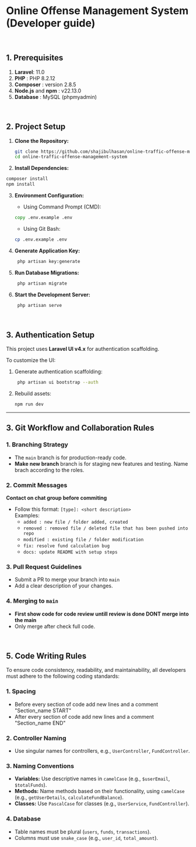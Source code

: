 # Online Offense Management System (Developer guide)

&nbsp;

## **1. Prerequisites**

1. **Laravel**: 11.0
2. **PHP** : PHP 8.2.12
3. **Composer** : version 2.8.5
4. **Node.js** and **npm** : v22.13.0
5. **Database** : MySQL (phpmyadmin)

&nbsp;

## **2. Project Setup**

1. **Clone the Repository:**

    ```bash
    git clone https://github.com/shajibulhasan/online-traffic-offense-management-system.git
    cd online-traffic-offense-management-system
    ```

2. **Install Dependencies:**


```bash
composer install
npm install
```

3. **Environment Configuration:**

    - Using Command Prompt (CMD):

    ```cmd
    copy .env.example .env
    ```

    - Using Git Bash:

    ```bash
    cp .env.example .env
    ```

4. **Generate Application Key:**

    ```bash
     php artisan key:generate
    ```

5. **Run Database Migrations:**

    ```bash
     php artisan migrate
    ```

6. **Start the Development Server:**

    ```bash
     php artisan serve
    ```

&nbsp;

## **3. Authentication Setup**

This project uses **Laravel UI v4.x** for authentication scaffolding.

To customize the UI:

1. Generate authentication scaffolding:

    ```bash
     php artisan ui bootstrap --auth
    ```

2. Rebuild assets:

    ```bash
    npm run dev
    ```

---

## **3. Git Workflow and Collaboration Rules**

### 1. Branching Strategy

-   The `main` branch is for production-ready code.
-   **Make new branch** branch is for staging new features and testing. Name brach according to the roles.

### 2. Commit Messages

**Contact on chat group before commiting**

-   Follow this format:
    `[type]: <short description>`  
    Examples:
    -   `added : new file / folder added, created`
    -   `removed : removed file / deleted file that has been pushed into repo`
    -   `modified : existing file / folder modification`
    -   `fix: resolve fund calculation bug`
    -   `docs: update README with setup steps`

### 3. Pull Request Guidelines

-   Submit a PR to merge your branch into `main`
-   Add a clear description of your changes.

### 4. Merging to `main`

-   **First show code for code review untill review is done DONT merge into the main**
-   Only merge after check full code.

&nbsp;

## **5. Code Writing Rules**

To ensure code consistency, readability, and maintainability, all developers must adhere to the following coding standards:

### 1. **Spacing**

-   Before every section of code add new lines and a comment "Section_name START"
-   After every section of code add new lines and a comment "Section_name END"

### 2. **Controller Naming**

-   Use singular names for controllers, e.g., `UserController`, `FundController`.

### 3. **Naming Conventions**

-   **Variables:** Use descriptive names in `camelCase` (e.g., `$userEmail`, `$totalFunds`).
-   **Methods:** Name methods based on their functionality, using `camelCase` (e.g., `getUserDetails`, `calculateFundBalance`).
-   **Classes:** Use `PascalCase` for classes (e.g., `UserService`, `FundController`).

### 4. **Database**

-   Table names must be plural (`users`, `funds`, `transactions`).
-   Columns must use `snake_case` (e.g., `user_id`, `total_amount`).

